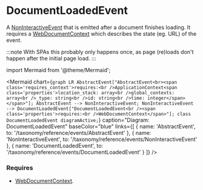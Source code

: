 # DocumentLoadedEvent

A [NonInteractiveEvent](/taxonomy/reference/events/NonInteractiveEvent.md) that is emitted after a document finishes loading. It requires a 
[WebDocumentContext](/taxonomy/reference/location-contexts/WebDocumentContext) which describes the state (eg. URL) of the event.

:::note 
With SPAs this probably only happens once, as page (re)loads don't happen after the initial page load.
:::

import Mermaid from '@theme/Mermaid';

<Mermaid chart={`
	graph LR
    AbstractEvent["AbstractEvent<br><span class='requires_context'>requires:<br />ApplicationContext<span class='properties'>location_stack: array<br />global_contexts: array<br />_type: string<br />id: string<br />time: integer</span></span>"];
    AbstractEvent --> NonInteractiveEvent;
    NonInteractiveEvent --> DocumentLoadedEvent["DocumentLoadedEvent<br /><span class='properties'>requires:<br />WebDocumentContext</span>"];
    class DocumentLoadedEvent diagramActive;
`} 
  caption="Diagram: DocumentLoadedEvent" 
  baseColor="blue" 
  links={[
    { name: 'AbstractEvent', to: '/taxonomy/reference/events/AbstractEvent' },
    { name: 'NonInteractiveEvent', to: '/taxonomy/reference/events/NonInteractiveEvent' },
    { name: 'DocumentLoadedEvent', to: '/taxonomy/reference/events/DocumentLoadedEvent' }
  ]}
/>

### Requires
- [WebDocumentContext](/taxonomy/reference/location-contexts/WebDocumentContext.md).